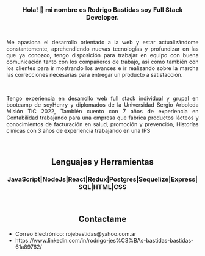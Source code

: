 <div id="header" align="center">
    <H3> Hola! 👋 mi nombre es Rodrigo Bastidas soy Full Stack Developer.</H3>
    <br>
    <p align="justify">Me apasiona el desarrollo orientado a la web y estar actualizándome constantemente, aprehendiendo nuevas tecnologías y       
    profundizar en las que ya conozco, tengo disposición para trabajar en equipo con  buena comunicación tanto con los compañeros
    de trabajo, así como también con los clientes para ir mostrando los avances e ir realizando sobre la marcha las correcciones 
    necesarias para entregar un producto a satisfacción.</p>
    <br>
    <p align="justify"> Tengo experiencia en desarrollo web full stack individual y grupal en bootcamp de soyHenry y diplomados de la Universidad 
    Sergio Arboleda Misión TIC 2022, También cuento con 7 años de experiencia en Contabilidad trabajando para una empresa que fabrica productos 
    lácteos y conocimientos de facturación en salud, promoción y prevención, Historías clínicas con 3 años de experiencia trabajando en una IPS </p>
    <br>
    <h2>Lenguajes y Herramientas</h2>
    <h3>JavaScript|NodeJs|React|Redux|Postgres|Sequelize|Express|SQL|HTML|CSS</h3>
    <br>
    <h2>Contactame </h2>
    <ul> 
        <li align="left">Correo Electrónico: rojebastidas@yahoo.com.ar</li>
        <li align="left">https://www.linkedin.com/in/rodrigo-jes%C3%BAs-bastidas-bastidas-61a89762/</li>
    </ul>
    
                
    
</div>
